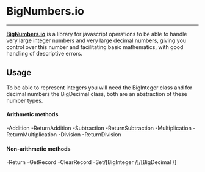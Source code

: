 # BigNumbers.io
---
[**BigNumbers.io**](https://www.npmjs.com/package/bignumbers.io "BigNumbers.io npm link") is a library for javascript operations to be able to handle very large integer numbers and very large decimal numbers, giving you control over this number and facilitating basic mathematics, with good handling of descriptive errors.

## Usage
To be able to represent integers you will need the BigInteger class and for decimal numbers the BigDecimal class, both are an abstraction of these number types.

#### **Arithmetic methods**

-Addition 
-ReturnAddition
-Subtraction
-ReturnSubtraction
-Multiplication
-ReturnMultiplication
-Division
-ReturnDivision

#### **Non-arithmetic methods**

-Return
-GetRecord
-ClearRecord
-Set/[BigInteger /]/[BigDecimal /]
